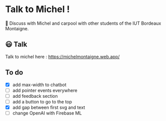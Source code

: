 # Talk to Michel ! 

🚗 Discuss with Michel and carpool with other students of the IUT Bordeaux Montaigne. 

## 😃 Talk 

Talk to michel here : https://michelmontaigne.web.app/

## To do

- [x] add max-width to chatbot
- [ ] add pointer events everywhere
- [ ] add feedback section
- [ ] add a button to go to the top
- [x] add gap between first svg and text
- [ ] change OpenAI with Firebase ML
<!--- [ ] delete outdated adverts https://github.com/firebase/functions-samples/blob/main/delete-old-child-nodes/functions/index.js
- [ ] view my adverts in profile page
- [ ] admin panel
